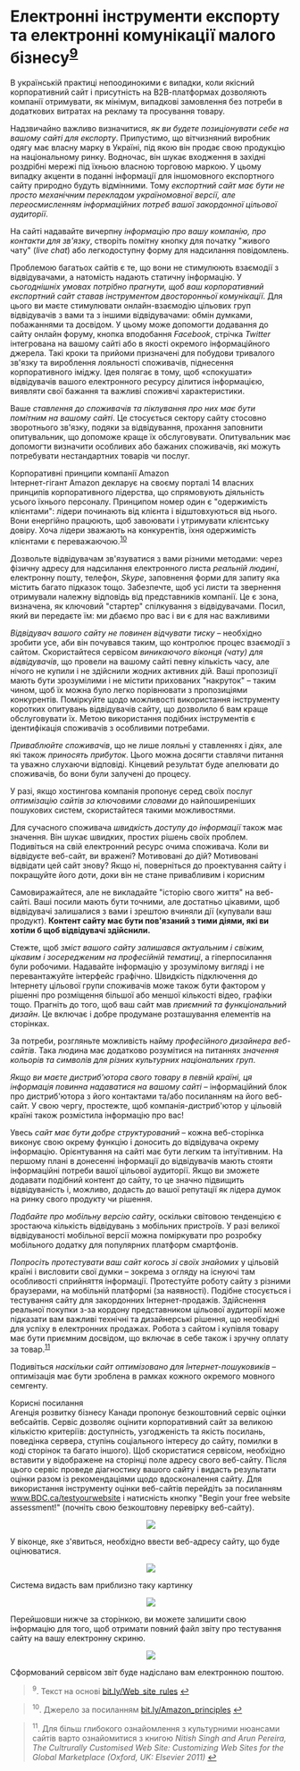 <h1 id="електронні-інструменти-експорту-та-електронні-комунікації-малого-бізнесу9">Електронні інструменти експорту та електронні комунікації малого бізнесу<sup><a href="#fn_9" id="reffn_9">9</a></sup></h1>

<div class="space">
<div class="eoz-wrap">
<div class="eoz-text">
В українській практиці непоодинокими є випадки, коли якісний корпоративний сайт і присутність на В2В-платформах дозволяють компанії отримувати, як мінімум, випадкові замовлення без потреби в додаткових витратах на рекламу та просування товару.
</div>
</div>
</div>

Надзвичайно важливо визначитися, *як ви будете позиціонувати себе на вашому сайті для експорту*. Припустимо, що вітчизняний виробник одягу має власну марку в Україні, під якою він продає свою продукцію на національному ринку. Водночас, він шукає входження в західні роздрібні мережі під їхньою власною торговою маркою. У цьому випадку акценти в поданні інформації для іншомовного експортного сайту природно будуть відмінними. Тому *експортний сайт має бути не просто механічним перекладом україномовної версії, але переосмисленням інформаційних потреб вашої закордонної цільової аудиторії*. 

На сайті надавайте вичерпну *інформацію про вашу компанію, про контакти для зв'язку*, створіть помітну кнопку для початку "живого чату" (*live chat*) або легкодоступну форму для надсилання повідомлень. 


Проблемою багатьох сайтів є те, що вони не стимулюють взаємодії з відвідувачами, а натомість надають статичну інформацію. У *сьогоднішніх умовах потрібно прагнути, щоб ваш корпоративний експортний сайт ставав інструментом двосторонньої комунікації*. Для цього ви маєте стимулювати онлайн-взаємодію цільових груп відвідувачів з вами та з іншими відвідувачами: обмін думками, побажаннями та досвідом. У цьому може допомогти додавання до сайту онлайн форуму, кнопка вподобання *Facebook*, стрічка *Twitter* інтегрована на вашому сайті або в якості окремого інформаційного джерела. Такі кроки та прийоми призначені для побудови тривалого зв'язку та вироблення лояльності споживачів, піднесення корпоративного іміджу. Ідея полягає в тому, щоб «спокушати» відвідувачів вашого електронного ресурсу ділитися інформацією, виявляти свої бажання та важливі споживчі характеристики.

Ваше *ставлення до споживачів та піклування про них має бути помітним на вашому сайті*. Це стосується сектору сайту стосовно зворотнього зв'язку, подяки за відвідування, прохання заповнити опитувальник, що допоможе краще їх обслуговувати. Опитувальник має допомогти визначити особливих або бажаних споживачів, які можуть потребувати нестандартних товарів чи послуг. 

<div class="space">
<div class="eoz-wrap">
<span class="eoz">Корпоративні принципи компанії Amazon</span>
<div class="eoz-text">
Інтернет-гігант Amazon декларує на своєму порталі 14 власних принципів корпоративного лідерства, що спрямовують діяльність усього їхнього персоналу. Принципом номер один є "одержимість клієнтами": лідери починають від клієнта і відштовхуються від нього. Вони енергійно працюють, щоб завоювати і утримувати клієнтську довіру. Хоча лідери зважають на конкурентів, їхня одержимість клієнтами є переважаючою.<sup><a href="#fn_10" id="reffn_10">10</a></sup>
</div>
</div>
</div>

Дозвольте відвідувачам зв'язуватися з вами різними методами: через фізичну адресу для надсилання електронного листа *реальній людині*, електронну пошту, телефон, *Skype*, заповнення форми для запиту яка містить багато підказок тощо. Забезпечте, щоб усі листи та звернення отримували належну відповідь від представників компанії. Це є зона, визначена, як ключовий "стартер" спілкування з відвідувачами. Посил, який ви передаєте їм: ми дбаємо про вас і ви є для нас важливими

*Відвідувач вашого сайту не повинен відчувати тиску* – необхідно зробити усе, аби він почувався таким, що контролює процес взаємодії з сайтом. Скористайтеся сервісом *виникаючого віконця (чату) для відвідувачів*, що провели на вашому сайті певну кількість часу, але нічого не купили і не здійснили жодних активних дій. Ваші пропозиції мають бути зрозумілими і не містити прихованих "накруток" – таким чином, щоб їх можна було легко порівнювати з пропозиціями конкурентів. Поміркуйте щодо можливості використання інструменту коротких опитувань відвідувачів сайту, що дозволило б вам краще обслуговувати їх. Метою використання подібних інструментів є ідентифікація споживачів з особливими потребами. 

*Приваблюйте споживачів*, що не лише лояльні у ставленнях і діях, але які також *приносять прибуток*. Цього можна досягти ставлячи питання та уважно слухаючи відповіді. Кінцевий результат буде апелювати до споживачів, бо вони були залучені до процесу.

У разі, якщо хостингова компанія пропонує серед своїх послуг *оптимізацію сайтів за ключовими словами* до найпоширеніших пошукових систем, скористайтеся такими можливостями. 

Для сучасного споживача *швидкість доступу до інформації* також має значення. Він шукає швидких, простих рішень своїх проблем. Подивіться на свій електронний ресурс очима споживача. Коли ви відвідуєте веб-сайт, ви вражені? Мотивовані до дій? Мотивовані відвідати цей сайт знову? Якщо ні, поверніться до проектування сайту і покращуйте його доти, доки він не стане привабливим і корисним

Самовиражайтеся, але не викладайте "історію свого життя" на веб-сайті. Ваші посили мають бути точними, але достатньо цікавими, щоб відвідувачі залишалися з вами і зрештою вчиняли дії (купували ваш продукт). **Контент сайту має бути пов'язаний з тими діями, які ви хотіли б щоб відвідувачі здійснили.**

Стежте, щоб *зміст вашого сайту залишався актуальним і свіжим, цікавим і зосередженим на професійній тематиці*, а гіперпосилання були робочими. Надавайте інформацію у зрозумілому вигляді і не перевантажуйте інтерфейс графічно. Швидкість підключення до Інтернету цільової групи споживачів може також бути фактором у рішенні про розміщення більшої або меншої кількості відео, графіки тощо. Прагніть до того, щоб ваш сайт мав *приємний та функціональний дизайн*. Це включає і добре продумане розташування елементів на сторінках. 

За потреби, розгляньте можливість найму *професійного дизайнера веб-сайтів*. Така людина має додатково розумітися на питаннях *значення кольорів та символів для різних культурних національних груп*.

*Якщо ви маєте дистриб'ютора свого товару в певній країні, ця інформація повинна надаватися на вашому сайті –* інформаційний блок про дистриб'ютора з його контактами та/або посиланням на його веб-сайт. У свою чергу, простежте, щоб компанія-дистриб'ютор у цільовій країні також розмістила інформацію про вас!

Увесь *сайт має бути добре структурований* – кожна веб-сторінка виконує свою окрему функцію і доносить до відвідувача окрему інформацію. Орієнтування на сайті має бути легким та інтуїтивним. На першому плані в донесенні інформації до відвідувачів мають стояти інформаційні потреби вашої цільової аудиторії. Якщо ви зможете додавати подібний контент до сайту, то це значно підвищить відвідуваність і, можливо, додасть до вашої репутації як лідера думок на ринку свого продукту чи рішення.

*Подбайте про мобільну версію сайту*, оскільки світовою тенденцією є зростаюча кількість відвідувань з мобільних пристроїв. У разі великої відвідуваності мобільної версії можна поміркувати про розробку мобільного додатку для популярних платформ смартфонів.

*Попросіть протестувати ваш сайт когось зі своїх знайомих* у цільовій країні і висловити свої думки – зокрема з огляду на існуючі там особливості сприйняття інформації. Протестуйте роботу сайту з різними браузерами, на мобільній платформі (за наявності). Подібне стосується і тестування сайту для закордонних Інтернет-продажів. Здійснення реальної покупки з-за кордону представником цільової аудиторії може підказати вам важливі технічні та дизайнерські рішення, що необхідні для успіху в електронних продажах. Робота з сайтом і купівля товару має бути приємним досвідом, що включає в себе також і зручну оплату за товар.<sup><a href="#fn_11" id="reffn_11">11</a></sup>

Подивіться *наскільки сайт оптимізовано для Інтернет-пошуковиків* – оптимізація має бути зроблена в рамках кожного окремого мовного семгенту.

<div class="space">
<div class="eoz-wrap">
<span class="eoz">Корисні посилання</span>
<div class="eoz-text">
Агенція розвитку бізнесу Канади пропонує безкоштовний сервіс оцінки вебсайтів. Сервіс дозволяє оцінити корпоративний сайт за великою кількістю критеріїв: доступність, узгодженість та якість посилань, поведінка сервера, ступінь соціального інтересу до сайту, помилки в коді сторінок та багато іншого). Щоб скористатися сервісом, необхідно вставити у відображене на сторінці поле адресу свого веб-сайту. Після цього сервіс проведе діагностику вашого сайту і видасть результати оцінки разом із рекомендаціями щодо вдосконалення сайту. Для використання інструменту оцінки веб-сайтів перейдіть за посиланням <a href="www.BDC.ca/testyourwebsite">www.BDC.ca/testyourwebsite</a> і натисність кнопку "Begin your free website assessment!" (почніть свою безкоштовну перевірку веб-сайту).<br>
<p align="center"><img class="image" src="2.png"/></p>
У віконце, яке з'явиться, необхідно ввести веб-адресу сайту, що буде оцінюватися.<br>
<p align="center"><img class="image" src="3.png"/></p>
Система видасть вам приблизно таку картинку<br>
<p align="center"><img class="image" src="4.png"/></p>
Перейшовши нижче за сторінкою, ви можете залишити свою інформацію для того, щоб отримати повний файл звіту про тестування сайту на вашу електронну скриню.<br>
<p align="center"><img class="image" src="5.png"/></p>
Сформований сервісом звіт буде надіслано вам електронною поштою. 
</div>
</div>
</div>

<blockquote id="fn_9">
<sup>9</sup>. Текст на основі <a href="bit.ly/Web_site_rules">bit.ly/Web_site_rules</a> <a href="#reffn_9" title="Jump back to footnote [9] in the text."> ↩</a>
</blockquote>
<blockquote id="fn_10">
<sup>10</sup>. Джерело за посиланням <a href="bit.ly/Amazon_principles">bit.ly/Amazon_principles</a> <a href="#reffn_10" title="Jump back to footnote [10] in the text."> ↩</a>
</blockquote>
<blockquote id="fn_11">
<sup>11</sup>. Для більш глибокого ознайомлення з культурними нюансами сайтів варто ознайомитися з книгою <i>Nitish Singh and Arun Pereira, The Cultrurally Customised Web Site: Customizing Web Sites for the Global Marketplace (Oxford, UK: Elsevier 2011)</i> <a href="#reffn_11" title="Jump back to footnote [11] in the text."> ↩</a>
</blockquote>